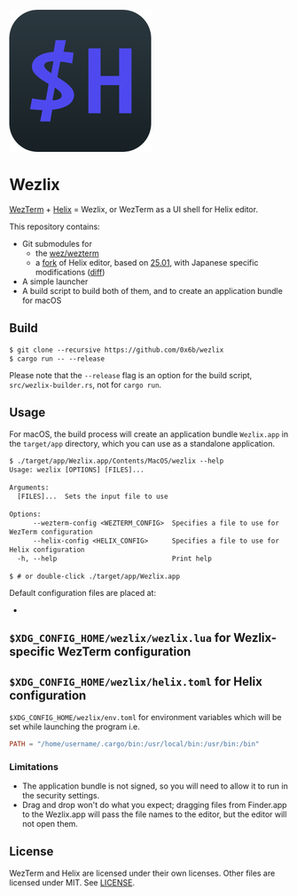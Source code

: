 ![logo](resources/icon_256x256.png)

# Wezlix

[WezTerm](https://wezfurlong.org/wezterm/) + [Helix](https://helix-editor.com/) = Wezlix, or WezTerm as a UI shell for Helix editor.

This repository contains:

- Git submodules for
    - the [wez/wezterm](https://github.com/wez/wezterm/)
    - a [fork](https://github.com/0x6b/helix) of Helix editor, based on [25.01](https://github.com/helix-editor/helix/releases/tag/25.01), with Japanese specific modifications ([diff](https://github.com/helix-editor/helix/compare/25.01...0x6b:helix:japanese-word-boundary))
- A simple launcher
- A build script to build both of them, and to create an application bundle for macOS

## Build

```
$ git clone --recursive https://github.com/0x6b/wezlix
$ cargo run -- --release
```

Please note that the
`--release` flag is an option for the build script,
`src/wezlix-builder.rs`, not for
`cargo run`.

## Usage

For macOS, the build process will create an application bundle
`Wezlix.app` in the
`target/app` directory, which you can use as a standalone application.

```console
$ ./target/app/Wezlix.app/Contents/MacOS/wezlix --help
Usage: wezlix [OPTIONS] [FILES]...

Arguments:
  [FILES]...  Sets the input file to use

Options:
      --wezterm-config <WEZTERM_CONFIG>  Specifies a file to use for WezTerm configuration
      --helix-config <HELIX_CONFIG>      Specifies a file to use for Helix configuration
  -h, --help                             Print help

$ # or double-click ./target/app/Wezlix.app
```

Default configuration files are placed at:

-
`$XDG_CONFIG_HOME/wezlix/wezlix.lua` for Wezlix-specific WezTerm configuration
-
`$XDG_CONFIG_HOME/wezlix/helix.toml` for Helix configuration
-
`$XDG_CONFIG_HOME/wezlix/env.toml` for environment variables which will be set while launching the program i.e.
```toml
PATH = "/home/username/.cargo/bin:/usr/local/bin:/usr/bin:/bin"
```

### Limitations

- The application bundle is not signed, so you will need to allow it to run in the security settings.
- Drag and drop won't do what you expect; dragging files from Finder.app to the Wezlix.app will pass the file names to the editor, but the editor will not open them.

## License

WezTerm and Helix are licensed under their own licenses. Other files are licensed under MIT. See [LICENSE](LICENSE).
